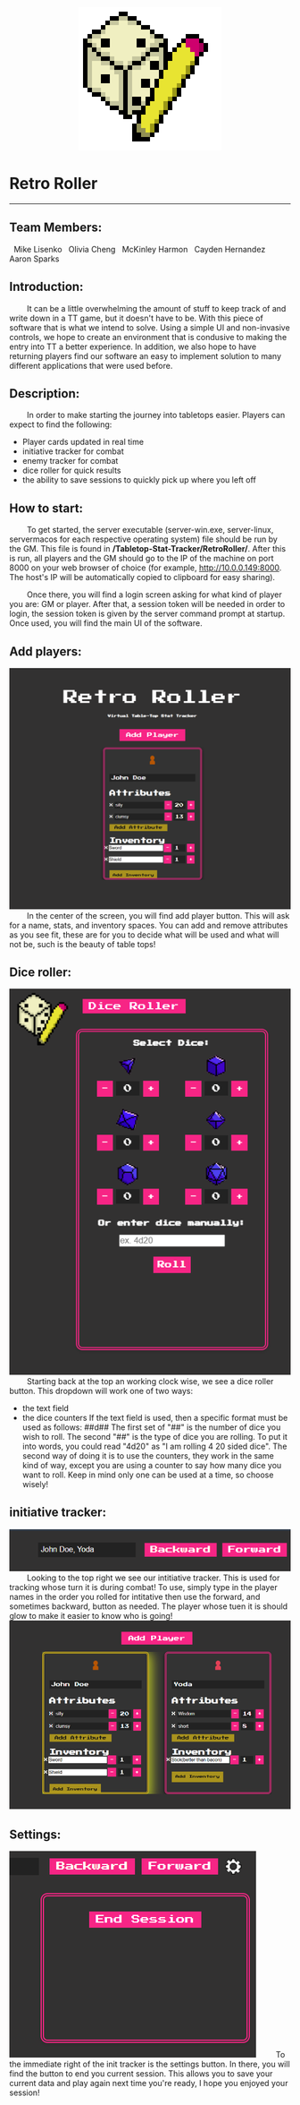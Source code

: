 <p align="center">
    <img src="RetroRoller/web/images/dndLogo.png">
</p>

# Retro Roller
---

## Team Members:
&nbsp; Mike Lisenko
&nbsp; Olivia Cheng
&nbsp; McKinley Harmon
&nbsp; Cayden Hernandez
&nbsp; Aaron Sparks

## Introduction:
&nbsp; &nbsp; &nbsp; &nbsp; It can be a little overwhelming the amount of stuff to keep track of and write down in a TT game, but it doesn't have to be. With this piece of software that is what we intend to solve. Using a simple UI and non-invasive controls, we hope to create an environment that is condusive to making the entry into TT a better experience. In addition, we also hope to have returning players find our software an easy to implement solution to many different applications that were used before.

## Description:
&nbsp; &nbsp; &nbsp; &nbsp; In order to make starting the journey into tabletops easier. Players can expect to find the following:
- Player cards updated in real time
- initiative tracker for combat
- enemy tracker for combat
- dice roller for quick results
- the ability to save sessions to quickly pick up where you left off

## How to start:
&nbsp; &nbsp; &nbsp; &nbsp; To get started, the server executable (server-win.exe, server-linux, servermacos for each respective operating system) file should be run by the GM. This file is found in **/Tabletop-Stat-Tracker/RetroRoller/**. After this is run, all players and the GM should go to the IP of the machine on port 8000 on your web browser of choice (for example, http://10.0.0.149:8000. The host's IP will be automatically copied to clipboard for easy sharing). 

&nbsp; &nbsp; &nbsp; &nbsp; Once there, you will find a login screen asking for what kind of player you are: GM or player. After that, a session token will be needed in order to login, the session token is given by the server command prompt at startup. Once used, you will find the main UI of the software.

## Add players:
![Add player](exImg/Add_player.png)
&nbsp; &nbsp; &nbsp; &nbsp; In the center of the screen, you will find add player button. This will ask for a name, stats, and inventory spaces. You can add and remove attributes as you see fit, these are for you to decide what will be used and what will not be, such is the beauty of table tops!

## Dice roller:
![Dice Roller](exImg/Dice_roller.png)
&nbsp; &nbsp; &nbsp; &nbsp; Starting back at the top an working clock wise, we see a dice roller button. This dropdown will work one of two ways:
- the text field 
- the dice counters
If the text field is used, then a specific format must be used as follows:
##d##
The first set of "##" is the number of dice you wish to roll. The second "##" is the type of dice you are rolling. To put it into words, you could read "4d20" as "I am rolling 4 20 sided dice". The second way of doing it is to use the counters, they work in the same kind of way, except you are using a counter to say how many dice you want to roll. Keep in mind only one can be used at a time, so choose wisely!

## initiative tracker:
![Init_tracker](exImg/Init_tarcker.png)
&nbsp; &nbsp; &nbsp; &nbsp; Looking to the top right we see our intitiative tracker. This is used for tracking whose turn it is during combat! To use, simply type in the player names in the order you rolled for intitative then use the forward, and sometimes backward, button as needed. The player whose tuen it is should glow to make it easier to know who is going!
![Player_glow](exImg/Player_glow.png)

## Settings:
![End_session](exImg/End_session.png)
&nbsp; &nbsp; &nbsp; &nbsp; To the immediate right of the init tracker is the settings button. In there, you will find the button to end you current session. This allows you to save your current data and play again next time you're ready, I hope you enjoyed your session!
